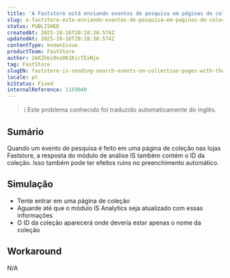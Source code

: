 ```yaml
---
title: 'A Faststore está enviando eventos de pesquisa em páginas de coleções com o ID da coleção para relatórios IS'
slug: a-faststore-esta-enviando-eventos-de-pesquisa-em-paginas-de-colecoes-com-o-id-da-colecao-para-relatorios-is
status: PUBLISHED
createdAt: 2025-10-16T20:28:30.574Z
updatedAt: 2025-10-16T20:28:30.574Z
contentType: knownIssue
productTeam: FastStore
author: 2mXZkbi0oi061KicTExNjo
tag: FastStore
slugEN: faststore-is-sending-search-events-on-collection-pages-with-the-collection-id-to-is-reports
locale: pt
kiStatus: Fixed
internalReference: 1159040
---
```


>ℹ️ Este problema conhecido foi traduzido automaticamente do inglês.

## Sumário


Quando um evento de pesquisa é feito em uma página de coleção nas lojas Faststore, a resposta do módulo de análise IS também contém o ID da coleção. Isso também pode ter efeitos ruins no preenchimento automático.
## Simulação



- Tente entrar em uma página de coleção
- Aguarde até que o módulo IS Analytics seja atualizado com essas informações
- O ID da coleção aparecerá onde deveria estar apenas o nome da coleção


## Workaround


N/A




